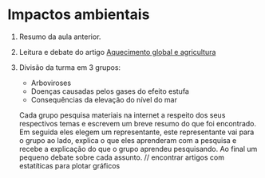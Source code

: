 # Impactos ambientais

1. Resumo da aula anterior.

2. Leitura e debate do artigo [Aquecimento global e agricultura](http://www.cnpt.embrapa.br/biblio/p_do10_1.htm)

3. Divisão da turma em 3 grupos:
    * Arboviroses
    * Doenças causadas pelos gases do efeito estufa
    * Consequências da elevação do nível do mar
    
    Cada grupo pesquisa materiais na internet a respeito dos seus respectivos temas e escrevem um breve resumo do que foi encontrado. Em seguida eles elegem um representante, este representante vai para o grupo ao lado, explica o que eles aprenderam com a pesquisa e recebe a explicação do que o grupo aprendeu pesquisando. Ao final um pequeno debate sobre cada assunto.
    // encontrar artigos com estatíticas para plotar gráficos